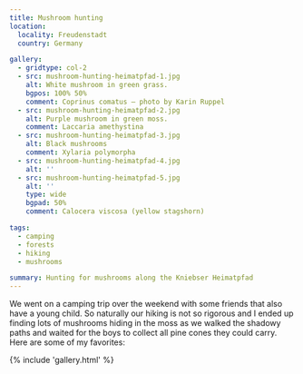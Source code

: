 ```yaml
---
title: Mushroom hunting
location:
  locality: Freudenstadt
  country: Germany

gallery:
  - gridtype: col-2
  - src: mushroom-hunting-heimatpfad-1.jpg
    alt: White mushroom in green grass.
    bgpos: 100% 50%
    comment: Coprinus comatus — photo by Karin Ruppel
  - src: mushroom-hunting-heimatpfad-2.jpg
    alt: Purple mushroom in green moss.
    comment: Laccaria amethystina
  - src: mushroom-hunting-heimatpfad-3.jpg
    alt: Black mushrooms
    comment: Xylaria polymorpha
  - src: mushroom-hunting-heimatpfad-4.jpg
    alt: ''
  - src: mushroom-hunting-heimatpfad-5.jpg
    alt: ''
    type: wide
    bgpad: 50%
    comment: Calocera viscosa (yellow stagshorn)

tags:
  - camping
  - forests
  - hiking
  - mushrooms

summary: Hunting for mushrooms along the Kniebser Heimatpfad
---
```


We went on a camping trip over the weekend with some friends that also have a young child. So naturally our hiking is not so rigorous and I ended up finding lots of mushrooms hiding in the moss as we walked the shadowy paths and waited for the boys to collect all pine cones they could carry. Here are some of my favorites:

{% include 'gallery.html' %}
